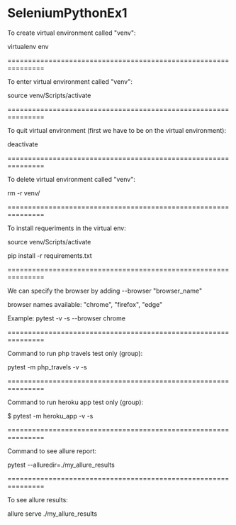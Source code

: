 # SeleniumPythonEx1
To create virtual environment called "venv":

virtualenv env

===============================================================

To enter virtual environment called "venv":

source venv/Scripts/activate

===============================================================

To quit virtual environment (first we have to be on the virtual environment):

deactivate

===============================================================

To delete virtual environment called "venv":

 rm -r venv/

===============================================================

To install requeriments in the virtual env:

source venv/Scripts/activate

pip install -r requirements.txt

===============================================================

We can specify the browser by adding --browser "browser_name"

browser names available: "chrome", "firefox", "edge"

Example: pytest -v -s --browser chrome

===============================================================

Command to run php travels test only (group):

pytest -m php_travels -v -s

===============================================================

Command to run heroku app test only (group):

$ pytest -m heroku_app -v -s

===============================================================

Command to see allure report:

pytest --alluredir=./my_allure_results

===============================================================

To see allure results:

allure serve ./my_allure_results
